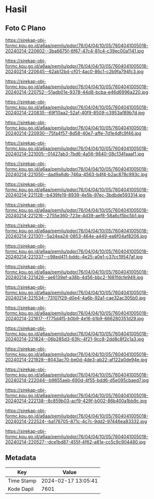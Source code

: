 # Hasil

## Foto C Plano

https://sirekap-obj-formc.kpu.go.id/a6aa/pemilu/pdpr/76/04/04/10/05/7604041005018-20240214-220602--3ba6675f-6f67-47c4-81c4-c39ec00a1141.jpg

https://sirekap-obj-formc.kpu.go.id/a6aa/pemilu/pdpr/76/04/04/10/05/7604041005018-20240214-220645--62ab12bd-cf01-4ac0-86c1-c2b9fa794fc3.jpg

https://sirekap-obj-formc.kpu.go.id/a6aa/pemilu/pdpr/76/04/04/10/05/7604041005018-20240214-220752--51adb01e-9378-44d8-bcba-e46d6996a220.jpg

https://sirekap-obj-formc.kpu.go.id/a6aa/pemilu/pdpr/76/04/04/10/05/7604041005018-20240214-220835--69f10aa2-52af-40f9-8509-c3953af89b7d.jpg

https://sirekap-obj-formc.kpu.go.id/a6aa/pemilu/pdpr/76/04/04/10/05/7604041005018-20240214-220930--75fa4f57-8d58-40e7-affe-7d1e4dfc9f46.jpg

https://sirekap-obj-formc.kpu.go.id/a6aa/pemilu/pdpr/76/04/04/10/05/7604041005018-20240214-221005--01427ab3-7bd6-4a56-9840-08c134faaaf1.jpg

https://sirekap-obj-formc.kpu.go.id/a6aa/pemilu/pdpr/76/04/04/10/05/7604041005018-20240214-221050--dad9a6db-746a-4563-b4f4-b2ac878c993c.jpg

https://sirekap-obj-formc.kpu.go.id/a6aa/pemilu/pdpr/76/04/04/10/05/7604041005018-20240214-221128--b439fe19-8939-4e5b-97ec-3bdbde593314.jpg

https://sirekap-obj-formc.kpu.go.id/a6aa/pemilu/pdpr/76/04/04/10/05/7604041005018-20240214-221216--2755e360-723e-4d39-aef8-58a6cf5bc5b1.jpg

https://sirekap-obj-formc.kpu.go.id/a6aa/pemilu/pdpr/76/04/04/10/05/7604041005018-20240214-221301--5a24ea24-0853-464e-a449-ea6f04af8206.jpg

https://sirekap-obj-formc.kpu.go.id/a6aa/pemilu/pdpr/76/04/04/10/05/7604041005018-20240214-221337--c98ed411-bddc-4e25-a0e1-c37cc19547af.jpg

https://sirekap-obj-formc.kpu.go.id/a6aa/pemilu/pdpr/76/04/04/10/05/7604041005018-20240214-221426--ae6139ef-a38b-4d56-bbc2-1681fdcfe949.jpg

https://sirekap-obj-formc.kpu.go.id/a6aa/pemilu/pdpr/76/04/04/10/05/7604041005018-20240214-221534--73107f29-d0e4-4a6b-92a1-cae32ac305b0.jpg

https://sirekap-obj-formc.kpu.go.id/a6aa/pemilu/pdpr/76/04/04/10/05/7604041005018-20240214-221617--f775d4f5-b0b9-4e16-b1b9-666280351d29.jpg

https://sirekap-obj-formc.kpu.go.id/a6aa/pemilu/pdpr/76/04/04/10/05/7604041005018-20240214-221824--06b285d3-63fc-4f21-9cc8-2dd8c8f2c1a3.jpg

https://sirekap-obj-formc.kpu.go.id/a6aa/pemilu/pdpr/76/04/04/10/05/7604041005018-20240214-221928--8043ac70-be0d-4de3-ab22-af122a0de94e.jpg

https://sirekap-obj-formc.kpu.go.id/a6aa/pemilu/pdpr/76/04/04/10/05/7604041005018-20240214-222044--b9655aeb-690d-4f55-bdd6-d5e095cbaed7.jpg

https://sirekap-obj-formc.kpu.go.id/a6aa/pemilu/pdpr/76/04/04/10/05/7604041005018-20240214-222138--8c859b03-acf9-429f-b002-86b400a1bb9c.jpg

https://sirekap-obj-formc.kpu.go.id/a6aa/pemilu/pdpr/76/04/04/10/05/7604041005018-20240214-222524--ba176705-871c-4c7c-9dd2-97446ea83332.jpg

https://sirekap-obj-formc.kpu.go.id/a6aa/pemilu/pdpr/76/04/04/10/05/7604041005018-20240214-220527--dce1bd87-455f-4f62-a81e-cc5c9c904480.jpg


## Metadata

| Key        | Value               |
| ---------- | ------------------- |
| Time Stamp | 2024-02-17 13:05:41 |
| Kode Dapil | 7601                |



